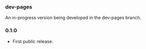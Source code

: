 ### dev-pages

An in-progress version being developed in the dev-pages branch.

### 0.1.0

- First public release.

